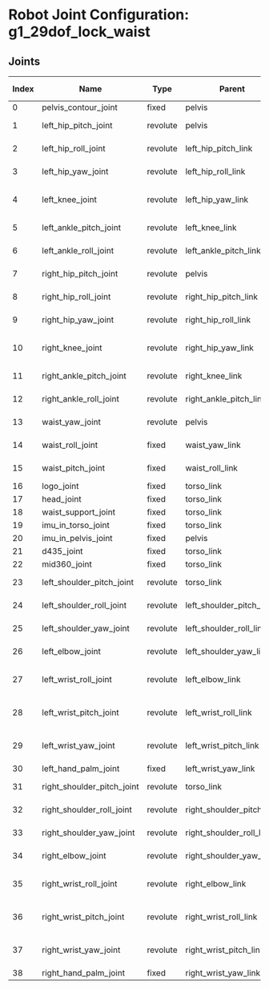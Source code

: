 # Robot Joint Configuration: g1_29dof_lock_waist

## Joints

| Index | Name | Type | Parent | Child | Angle Limits | Force Limits |
|---|---|---|---|---|---|---|
| 0 | pelvis_contour_joint | fixed | pelvis | pelvis_contour_link | N/A | N/A |
| 1 | left_hip_pitch_joint | revolute | pelvis | left_hip_pitch_link | -2.5307 to 2.8798 | -88.0 to 88.0 |
| 2 | left_hip_roll_joint | revolute | left_hip_pitch_link | left_hip_roll_link | -0.5236 to 2.9671 | -88.0 to 88.0 |
| 3 | left_hip_yaw_joint | revolute | left_hip_roll_link | left_hip_yaw_link | -2.7576 to 2.7576 | -88.0 to 88.0 |
| 4 | left_knee_joint | revolute | left_hip_yaw_link | left_knee_link | -0.087267 to 2.8798 | -139.0 to 139.0 |
| 5 | left_ankle_pitch_joint | revolute | left_knee_link | left_ankle_pitch_link | -0.87267 to 0.5236 | -50.0 to 50.0 |
| 6 | left_ankle_roll_joint | revolute | left_ankle_pitch_link | left_ankle_roll_link | -0.2618 to 0.2618 | -50.0 to 50.0 |
| 7 | right_hip_pitch_joint | revolute | pelvis | right_hip_pitch_link | -2.5307 to 2.8798 | -88.0 to 88.0 |
| 8 | right_hip_roll_joint | revolute | right_hip_pitch_link | right_hip_roll_link | -2.9671 to 0.5236 | -88.0 to 88.0 |
| 9 | right_hip_yaw_joint | revolute | right_hip_roll_link | right_hip_yaw_link | -2.7576 to 2.7576 | -88.0 to 88.0 |
| 10 | right_knee_joint | revolute | right_hip_yaw_link | right_knee_link | -0.087267 to 2.8798 | -139.0 to 139.0 |
| 11 | right_ankle_pitch_joint | revolute | right_knee_link | right_ankle_pitch_link | -0.87267 to 0.5236 | -50.0 to 50.0 |
| 12 | right_ankle_roll_joint | revolute | right_ankle_pitch_link | right_ankle_roll_link | -0.2618 to 0.2618 | -50.0 to 50.0 |
| 13 | waist_yaw_joint | revolute | pelvis | waist_yaw_link | -2.618 to 2.618 | -88.0 to 88.0 |
| 14 | waist_roll_joint | fixed | waist_yaw_link | waist_roll_link | -0.52 to 0.52 | -50.0 to 50.0 |
| 15 | waist_pitch_joint | fixed | waist_roll_link | torso_link | -0.52 to 0.52 | -50.0 to 50.0 |
| 16 | logo_joint | fixed | torso_link | logo_link | N/A | N/A |
| 17 | head_joint | fixed | torso_link | head_link | N/A | N/A |
| 18 | waist_support_joint | fixed | torso_link | waist_support_link | N/A | N/A |
| 19 | imu_in_torso_joint | fixed | torso_link | imu_in_torso | N/A | N/A |
| 20 | imu_in_pelvis_joint | fixed | pelvis | imu_in_pelvis | N/A | N/A |
| 21 | d435_joint | fixed | torso_link | d435_link | N/A | N/A |
| 22 | mid360_joint | fixed | torso_link | mid360_link | N/A | N/A |
| 23 | left_shoulder_pitch_joint | revolute | torso_link | left_shoulder_pitch_link | -3.0892 to 2.6704 | -25.0 to 25.0 |
| 24 | left_shoulder_roll_joint | revolute | left_shoulder_pitch_link | left_shoulder_roll_link | -1.5882 to 2.2515 | -25.0 to 25.0 |
| 25 | left_shoulder_yaw_joint | revolute | left_shoulder_roll_link | left_shoulder_yaw_link | -2.618 to 2.618 | -25.0 to 25.0 |
| 26 | left_elbow_joint | revolute | left_shoulder_yaw_link | left_elbow_link | -1.0472 to 2.0944 | -25.0 to 25.0 |
| 27 | left_wrist_roll_joint | revolute | left_elbow_link | left_wrist_roll_link | -1.972222054 to 1.972222054 | -25.0 to 25.0 |
| 28 | left_wrist_pitch_joint | revolute | left_wrist_roll_link | left_wrist_pitch_link | -1.614429558 to 1.614429558 | -5.0 to 5.0 |
| 29 | left_wrist_yaw_joint | revolute | left_wrist_pitch_link | left_wrist_yaw_link | -1.614429558 to 1.614429558 | -5.0 to 5.0 |
| 30 | left_hand_palm_joint | fixed | left_wrist_yaw_link | left_rubber_hand | N/A | N/A |
| 31 | right_shoulder_pitch_joint | revolute | torso_link | right_shoulder_pitch_link | -3.0892 to 2.6704 | -25.0 to 25.0 |
| 32 | right_shoulder_roll_joint | revolute | right_shoulder_pitch_link | right_shoulder_roll_link | -2.2515 to 1.5882 | -25.0 to 25.0 |
| 33 | right_shoulder_yaw_joint | revolute | right_shoulder_roll_link | right_shoulder_yaw_link | -2.618 to 2.618 | -25.0 to 25.0 |
| 34 | right_elbow_joint | revolute | right_shoulder_yaw_link | right_elbow_link | -1.0472 to 2.0944 | -25.0 to 25.0 |
| 35 | right_wrist_roll_joint | revolute | right_elbow_link | right_wrist_roll_link | -1.972222054 to 1.972222054 | -25.0 to 25.0 |
| 36 | right_wrist_pitch_joint | revolute | right_wrist_roll_link | right_wrist_pitch_link | -1.614429558 to 1.614429558 | -5.0 to 5.0 |
| 37 | right_wrist_yaw_joint | revolute | right_wrist_pitch_link | right_wrist_yaw_link | -1.614429558 to 1.614429558 | -5.0 to 5.0 |
| 38 | right_hand_palm_joint | fixed | right_wrist_yaw_link | right_rubber_hand | N/A | N/A |

